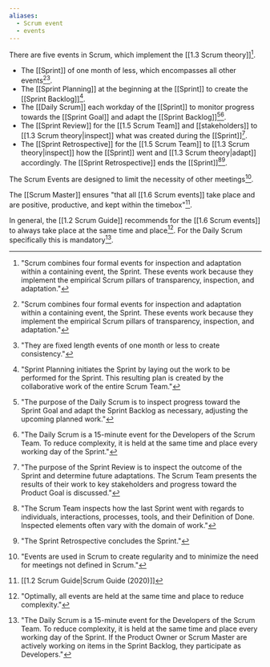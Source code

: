 ```yaml
---
aliases:
  - Scrum event
  - events
---
```

There are five events in Scrum, which implement the [[1.3 Scrum theory]][^scrum-combines].
- The [[Sprint]] of one month of less, which encompasses all other events[^scrum-combines][^sprints-are-fixed-length].
- The [[Sprint Planning]] at the beginning at the [[Sprint]] to create the [[Sprint Backlog]][^sprint-plan-initiates].
- The [[Daily Scrum]] each workday of the [[Sprint]] to monitor progress towards the [[Sprint Goal]] and adapt the [[Sprint Backlog]][^purpose-daily-scrum][^daily-scrum-is].
- The [[Sprint Review]] for the [[1.5 Scrum Team]] and [[stakeholders]] to [[1.3 Scrum theory|inspect]] what was created during the [[Sprint]][^purpose-sprint-review].
- The [[Sprint Retrospective]] for the [[1.5 Scrum Team]] to [[1.3 Scrum theory|inspect]] how the [[Sprint]] went and [[1.3 Scrum theory|adapt]] accordingly. The [[Sprint Retrospective]] ends the [[Sprint]][^scrum-team-inspects][^sprint-retrospective-concludes].

[^scrum-combines]: "Scrum combines four formal events for inspection and adaptation within a containing event, the Sprint. These events work because they implement the empirical Scrum pillars of transparency, inspection, and adaptation."[^scrum-guide-2020]
[^sprints-are-fixed-length]: "They are fixed length events of one month or less to create consistency."[^scrum-guide-2020]
[^sprint-plan-initiates]: "Sprint Planning initiates the Sprint by laying out the work to be performed for the Sprint. This resulting plan is created by the collaborative work of the entire Scrum Team."[^scrum-guide-2020]
[^purpose-daily-scrum]: "The purpose of the Daily Scrum is to inspect progress toward the Sprint Goal and adapt the Sprint Backlog as necessary, adjusting the upcoming planned work."[^scrum-guide-2020]
[^daily-scrum-is]: "The Daily Scrum is a 15-minute event for the Developers of the Scrum Team. To reduce complexity, it is held at the same time and place every working day of the Sprint."[^scrum-guide-2020]
[^purpose-sprint-review]: "The purpose of the Sprint Review is to inspect the outcome of the Sprint and determine future adaptations. The Scrum Team presents the results of their work to key stakeholders and progress toward the Product Goal is discussed."[^scrum-guide-2020]
[^scrum-team-inspects]: "The Scrum Team inspects how the last Sprint went with regards to individuals, interactions, processes, tools, and their Definition of Done. Inspected elements often vary with the domain of work."[^scrum-guide-2020]
[^sprint-retrospective-concludes]: "The Sprint Retrospective concludes the Sprint."[^scrum-guide-2020]

The Scrum Events are designed to limit the necessity of other meetings[^events-are-used].

[^events-are-used]: "Events are used in Scrum to create regularity and to minimize the need for meetings not defined in Scrum."[^scrum-guide-2020]


The [[Scrum Master]] ensures "that all [[1.6 Scrum events]] take place and are positive, productive, and kept within the timebox"[^scrum-guide-2020].

In general, the [[1.2 Scrum Guide]] recommends for the [[1.6 Scrum events]] to always take place at the same time and place[^optimally-all-events]. For the Daily Scrum specifically this is mandatory[^daily-scrum-15min].


[^optimally-all-events]: "Optimally, all events are held at the same time and place to reduce complexity."[^scrum-guide-2020]
[^daily-scrum-15min]: "The Daily Scrum is a 15-minute event for the Developers of the Scrum Team. To reduce complexity, it is held at the same time and place every working day of the Sprint. If the Product Owner or Scrum Master are actively working on items in the Sprint Backlog, they participate as Developers."[^scrum-guide-2020]

[^scrum-guide-2020]: [[1.2 Scrum Guide|Scrum Guide (2020)]]
